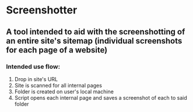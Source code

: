 # Screenshotter

## A tool intended to aid with the screenshotting of an entire site's sitemap (individual screenshots for each page of a website)

### Intended use flow:
1. Drop in site's URL
2. Site is scanned for all internal pages
3. Folder is created on user's local machine
4. Script opens each internal page and saves a screenshot of each to said folder
